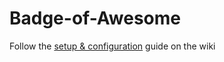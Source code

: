 # Badge-of-Awesome

Follow the [setup & configuration](https://github.com/alliefm/Badge-of-Awesome/wiki) guide on the wiki
